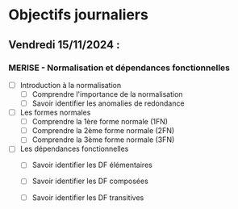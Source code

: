 # Objectifs journaliers

## Vendredi 15/11/2024 :

### MERISE - Normalisation et dépendances fonctionnelles

- [ ] Introduction à la normalisation
  - [ ] Comprendre l'importance de la normalisation
  - [ ] Savoir identifier les anomalies de redondance

- [ ] Les formes normales
  - [ ] Comprendre la 1ère forme normale (1FN)
  - [ ] Comprendre la 2ème forme normale (2FN)
  - [ ] Comprendre la 3ème forme normale (3FN)

- [ ] Les dépendances fonctionnelles
  - [ ] Savoir identifier les DF élémentaires
  - [ ] Savoir identifier les DF composées
  - [ ] Savoir identifier les DF transitives

